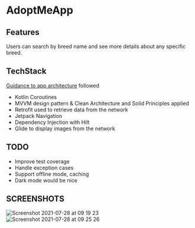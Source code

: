 # AdoptMeApp

## Features
Users can search by breed name and see more details about any specific breed.

## TechStack 
[Guidance to app architecture](https://developer.android.com/jetpack/guide) followed
* Kotlin Coroutines 
* MVVM design pattern & Clean Architecture and Solid Principles applied
* Retrofit used to retrieve data from the network 
* Jetpack Navigation
* Dependency Injection with Hilt
* Glide to display images from the network


## TODO 
* Improve test coverage
* Handle exception cases
* Support offline mode, caching 
* Dark mode would be nice 

## SCREENSHOTS
![Screenshot 2021-07-28 at 09 19 23](https://user-images.githubusercontent.com/11173200/127289670-4818e72d-eed2-466b-8f36-0d9b99d3da07.png)
![Screenshot 2021-07-28 at 09 25 26](https://user-images.githubusercontent.com/11173200/127290005-2a33e243-e14d-4c24-9f21-2477ca0bbcd3.png)
